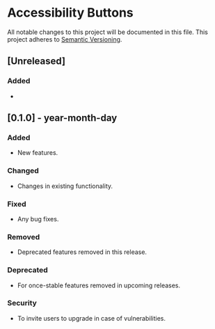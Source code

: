 # Accessibility Buttons
All notable changes to this project will be documented in this file.
This project adheres to [Semantic Versioning](http://semver.org/).

## [Unreleased]
### Added
-

## [0.1.0] - year-month-day
### Added
- New features.

### Changed
- Changes in existing functionality.

### Fixed
- Any bug fixes.

### Removed
- Deprecated features removed in this release.

### Deprecated
- For once-stable features removed in upcoming releases.

### Security
- To invite users to upgrade in case of vulnerabilities.
